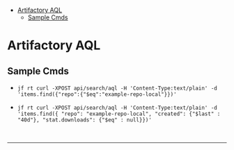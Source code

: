 - [Artifactory AQL](#artifactory-aql)
  - [Sample Cmds](#sample-cmds)

# Artifactory AQL

## Sample Cmds

- ``` jf rt curl -XPOST api/search/aql -H 'Content-Type:text/plain' -d 'items.find({"repo":{"$eq":"example-repo-local"}})' ```

- ``` jf rt curl -XPOST api/search/aql -H 'Content-Type:text/plain' -d 'items.find({ "repo": "example-repo-local", "created": {"$last" : "40d"}, "stat.downloads": {"$eq" : null}})' ```


<br/>
<hr>
<br/>
